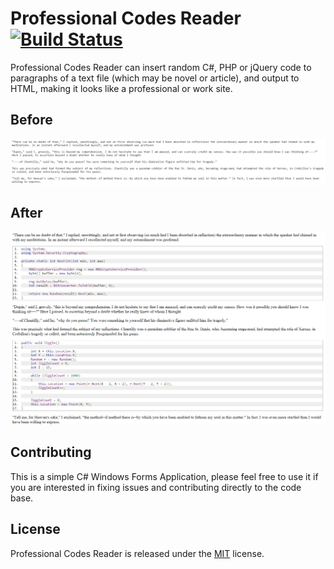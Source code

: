 # Professional Codes Reader [![Build Status](https://travis-ci.org/Jasonnor/Professional-Codes-Reader.svg?branch=v1.0.3)](https://travis-ci.org/Jasonnor/Professional-Codes-Reader)

Professional Codes Reader can insert random C#, PHP or jQuery code to paragraphs of a text file (which may be novel or article), and output to HTML, making it looks like a professional or work site.

## Before

![Before](/WinForms-Application/Example/Before.png)

## After

![After](/WinForms-Application/Example/After.png)

## Contributing

This is a simple C# Windows Forms Application, please feel free to use it if you are interested in fixing issues and contributing directly to the code base.

## License

Professional Codes Reader is released under the [MIT](/WinForms-Application/LICENSE) license.
